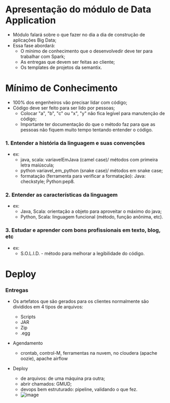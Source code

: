# Apresentação do módulo de Data Application
- Módulo falará sobre o que fazer no dia a dia de construção de aplicações Big Data;
- Essa fase abordará:
  - O mínimo de conhecimento que o desenvolvedir deve ter para trabalhar com Spark;
  - As entregas que devem ser feitas ao cliente;
  - Os templates de projetos da semantix.
 
# Mínimo de Conhecimento
- 100% dos engenheiros vão precisar lidar com código;
- Código deve ser feito para ser lido por pessoas;
  - Colocar "a", "b", "c" ou "x", "y" não fica legível para manutenção de código;
  - Importante ter documentação do que o método faz para que as pessoas não fiquem muito tempo tentando entender o código.
 
### 1. Entender a história da linguagem e suas convenções
- ex:
  - java, scala: variavelEmJava (camel case)/ métodos com primeira letra maiúscula;
  - python variavel_em_python (snake case)/ métodos em snake case;
  - formatação (ferramenta para verificar a formatação): Java: checkstyle; Python:pep8.
   
### 2. Entender as características da linguagem
- ex:
  - Java, Scala: orientação a objeto para aproveitar o máximo do java;
  - Python, Scala: linguagem funcional (método, função anônima, etc).
 
### 3. Estudar e aprender com bons profissionais em texto, blog, etc
- ex:
  - S.O.L.I.D. - método para melhorar a legibilidade do código.

# Deploy
### Entregas
- Os artefatos que são gerados para os clientes normalmente são divididos em 4 tipos de arquivos:
  - Scripts
  - JAR
  - Zip
  - .egg
 
- Agendamento
  - crontab, control-M, ferramentas na nuvem, no cloudera (apache oozie), apache airflow
 
- Deploy
  - de arquivos: de uma máquina pra outra;
  - abrir chamados: GMUD;
  - devops bem estruturado: pipeline, validando o que fez.
  - ![image](https://github.com/Marinaafc/anotacoes-estudo/assets/107056644/1df6685f-8399-40b5-a797-a6318581c667)
